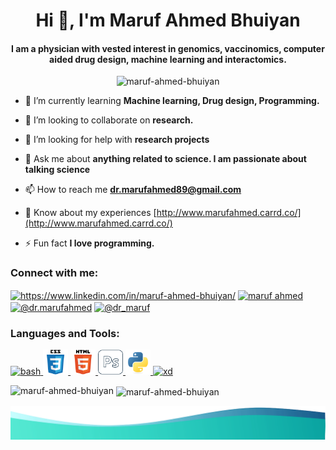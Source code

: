 
<h1 align="center">Hi 👋, I'm Maruf Ahmed Bhuiyan</h1>
<h4 align="center">I am a physician with vested interest in genomics, vaccinomics, computer aided drug design, machine learning and interactomics.</h4>

<p align="center"> <img src="https://komarev.com/ghpvc/?username=maruf-ahmed-bhuiyan&label=Profile%20views&color=0e75b6&style=flat" alt="maruf-ahmed-bhuiyan" /> </p>

- 🌱 I’m currently learning **Machine learning, Drug design, Programming.**

- 👯 I’m looking to collaborate on **research.**

- 🤝 I’m looking for help with **research projects**

- 💬 Ask me about **anything related to science. I am passionate about talking science**

- 📫 How to reach me **dr.marufahmed89@gmail.com**

- 📄 Know about my experiences [http://www.marufahmed.carrd.co/](http://www.marufahmed.carrd.co/)

- ⚡ Fun fact **I love programming.**

<h3 align="left">Connect with me:</h3>
<p align="left">
<a href="https://linkedin.com/in/https://www.linkedin.com/in/maruf-ahmed-bhuiyan/" target="blank"><img align="center" src="https://cdn.jsdelivr.net/npm/simple-icons@3.0.1/icons/linkedin.svg" alt="https://www.linkedin.com/in/maruf-ahmed-bhuiyan/" height="30" width="40" /></a>
<a href="https://fb.com/maruf ahmed" target="blank"><img align="center" src="https://cdn.jsdelivr.net/npm/simple-icons@3.0.1/icons/facebook.svg" alt="maruf ahmed" height="30" width="40" /></a>
<a href="https://medium.com/@dr.marufahmed" target="blank"><img align="center" src="https://cdn.jsdelivr.net/npm/simple-icons@3.0.1/icons/medium.svg" alt="@dr.marufahmed" height="30" width="40" /></a>
<a href="https://www.hackerrank.com/@dr_maruf" target="blank"><img align="center" src="https://cdn.jsdelivr.net/npm/simple-icons@3.0.1/icons/hackerrank.svg" alt="@dr_maruf" height="30" width="40" /></a>
</p>

<h3 align="left">Languages and Tools:</h3>
<p align="left"> <a href="https://www.gnu.org/software/bash/" target="_blank"> <img src="https://www.vectorlogo.zone/logos/gnu_bash/gnu_bash-icon.svg" alt="bash" width="40" height="40"/> </a> <a href="https://www.w3schools.com/css/" target="_blank"> <img src="https://raw.githubusercontent.com/devicons/devicon/master/icons/css3/css3-original-wordmark.svg" alt="css3" width="40" height="40"/> </a><a href="https://www.w3.org/html/" target="_blank"> <img src="https://raw.githubusercontent.com/devicons/devicon/master/icons/html5/html5-original-wordmark.svg" alt="html5" width="40" height="40"/> </a> </a> <a href="https://www.photoshop.com/en" target="_blank"> <img src="https://raw.githubusercontent.com/devicons/devicon/master/icons/photoshop/photoshop-line.svg" alt="photoshop" width="40" height="40"/> </a> <a href="https://www.python.org" target="_blank"> <img src="https://raw.githubusercontent.com/devicons/devicon/master/icons/python/python-original.svg" alt="python" width="40" height="40"/> </a> <a href="https://www.adobe.com/products/xd.html" target="_blank"> <img src="https://cdn.worldvectorlogo.com/logos/adobe-xd.svg" alt="xd" width="40" height="40"/> </a> </p>

<p><img align="left" src="https://github-readme-stats.vercel.app/api/top-langs?username=maruf-ahmed-bhuiyan&show_icons=true&locale=en&layout=compact" alt="maruf-ahmed-bhuiyan" /></p>

<p>&nbsp;<img align="center" src="https://github-readme-stats.vercel.app/api?username=maruf-ahmed-bhuiyan&show_icons=true&locale=en" alt="maruf-ahmed-bhuiyan" /></p>

![footer image](https://github.com/maruf-ahmed-bhuiyan/maruf-ahmed-bhuiyan/blob/master/footer.png)
